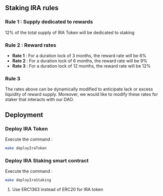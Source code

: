 ## Staking IRA rules

### Rule 1 : Supply dedicated to rewards

12% of the total supply of IRA Token will be dedicated to staking


### Rule 2 : Reward rates

- **Rate 1** : For a duration lock of 3 months, the reward rate will be 6%
- **Rate 2** : For a duration lock of 6 months, the reward rate will be 9%
- **Rate 3** : For a duration lock of 12 months, the reward rate will be 12%


### Rule 3 

The rates above can be dynamically modified to anticipate lack or excess liquidity of reward supply.
Moreover, we would like to modify these rates for staker that interacts with our DAO.
<br>


## Deployment 

### Deploy IRA Token 


Execute the command : 

```sh
make deployIraToken
```


### Deploy IRA Staking smart contract

Execute the command : 

```sh
make deployIraStaking
```

1) Use ERC1363 instead of ERC20 for IRA token